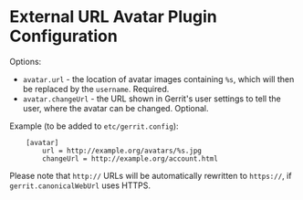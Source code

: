 External URL Avatar Plugin Configuration
========================================


Options:

  * `avatar.url` - the location of avatar images containing `%s`, which will then be replaced by the `username`. Required.
  * `avatar.changeUrl` - the URL shown in Gerrit's user settings to tell the user, where the avatar can be changed. Optional.

Example (to be added to `etc/gerrit.config`):

```
    [avatar]
        url = http://example.org/avatars/%s.jpg
        changeUrl = http://example.org/account.html
```

Please note that `http://` URLs will be automatically rewritten to `https://`, if `gerrit.canonicalWebUrl` uses HTTPS. 
        